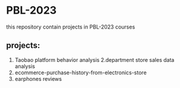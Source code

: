 # PBL-2023
this repository contain projects in PBL-2023 courses
## projects:
1. Taobao platform behavior analysis
2.department store sales data analysis
3. ecommerce-purchase-history-from-electronics-store
4. earphones reviews
